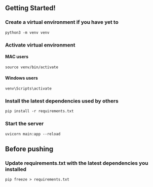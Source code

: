 ## Getting Started!

### Create a virtual environment if you have yet to
```
python3 -m venv venv
```

### Activate virtual environment 
#### MAC users
```
source venv/bin/activate
```

#### Windows users
```
venv\Scripts\activate
```

### Install the latest dependencies used by others
```
pip install -r requirements.txt
```

### Start the server
```
uvicorn main:app --reload
```

## Before pushing 

### Update requirements.txt with the latest dependencies you installed
```
pip freeze > requirements.txt
```